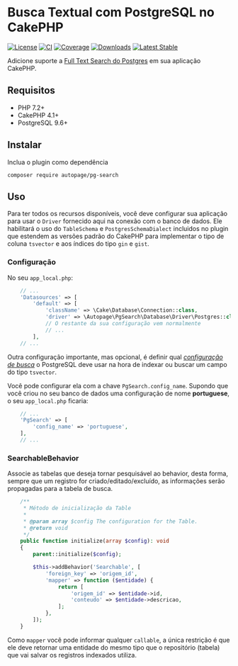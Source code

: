 # Busca Textual com PostgreSQL no CakePHP

[![License](https://img.shields.io/badge/license-MIT-brightgreen.svg?style=flat-square)](LICENSE) 
[![CI](https://github.com/ionews/cakephp-pg-search/actions/workflows/ci.yml/badge.svg?branch=main)](https://github.com/ionews/cakephp-pg-search/actions/workflows/ci.yml)
[![Coverage](https://img.shields.io/codecov/c/github/ionews/cakephp-pg-search?style=flat-square)](https://codecov.io/gh/ionews/cakephp-pg-search/branch/main)
[![Downloads](https://img.shields.io/packagist/dt/ionews/cakephp-pg-search.svg?style=flat-square)](https://packagist.org/packages/ionews/cakephp-pg-search)
[![Latest Stable](https://img.shields.io/packagist/v/ionews/cakephp-pg-search.svg?style=flat-square&label=stable)](https://packagist.org/packages/ionews/cakephp-pg-search)

Adicione suporte a [Full Text Search do Postgres](https://www.postgresql.org/docs/current/textsearch.html) em sua aplicação CakePHP.

## Requisitos

 - PHP 7.2+
 - CakePHP 4.1+
 - PostgreSQL 9.6+

## Instalar

Inclua o plugin como dependência

```
composer require autopage/pg-search
```

## Uso

Para ter todos os recursos disponíveis, você deve configurar sua aplicação para usar o `Driver` fornecido aqui na conexão com o banco de dados. Ele habilitará o uso do `TableSchema` e `PostgresSchemaDialect` incluidos no plugin que estendem as versões padrão do CakePHP para implementar o tipo de coluna `tsvector` e aos índices do tipo `gin` e `gist`.

### Configuração

No seu `app_local.php`:

```php
    // ...
    'Datasources' => [
        'default' => [
            'className' => \Cake\Database\Connection::class,
            'driver' => \Autopage\PgSearch\Database\Driver\Postgres::class,
            // O restante da sua configuração vem normalmente
            // ...
        ],
    // ...
```

Outra configuração importante, mas opcional, é definir qual [_configuração de busca_](https://www.postgresql.org/docs/current/textsearch-configuration.html) o PostgreSQL deve usar na hora de indexar ou buscar um campo do tipo `tsvector`.

Você pode configurar ela com a chave `PgSearch.config_name`. Supondo que você criou no seu banco de dados uma configuração de nome **portuguese**, o seu `app_local.php` ficaria:

```php
    // ...
    'PgSearch' => [
        'config_name' => 'portuguese',
    ],
    // ...
```

### SearchableBehavior

Associe as tabelas que deseja tornar pesquisável ao behavior, desta forma, sempre que um registro for criado/editado/excluído, as informações serão propagadas para a tabela de busca.

```php
    /**
     * Método de inicialização da Table
     *
     * @param array $config The configuration for the Table.
     * @return void
     */
    public function initialize(array $config): void
    {
        parent::initialize($config);

        $this->addBehavior('Searchable', [
            'foreign_key' => 'origem_id',
            'mapper' => function ($entidade) {
                return [
                    'origem_id' => $entidade->id,
                    'conteudo' => $entidade->descricao,
                ];
            },
        ]);
    }
```

Como `mapper` você pode informar qualquer `callable`, a única restrição é que ele deve retornar uma entidade do mesmo tipo que o repositório (tabela) que vai salvar os registros indexados utiliza.